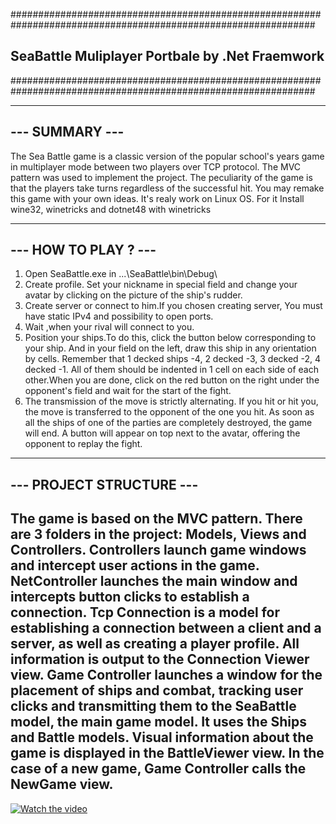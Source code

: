 ###############################################################################################################
##                                SeaBattle Muliplayer Portbale by .Net Fraemwork                            ##          
###############################################################################################################

---------------------------------------------------------------------------------------------------------------
---                                                   SUMMARY                                          ---
---------------------------------------------------------------------------------------------------------------

The Sea Battle game is a classic version of the popular school's years game in multiplayer mode between 
two players over TCP protocol. The MVC pattern was used to implement the project. The peculiarity of the game 
is that the players take turns regardless of the successful hit. You may remake this game with your own ideas.
It's realy work on Linux OS.
For it Install wine32, winetricks and dotnet48 with winetricks

---------------------------------------------------------------------------------------------------------------
---                                                HOW TO PLAY ?                                            ---
---------------------------------------------------------------------------------------------------------------

1. Open SeaBattle.exe in ...\SeaBattle\bin\Debug\
2. Create profile. Set your nickname in special field and change your avatar by clicking on the picture of the 
ship's rudder.
3. Create server or connect to him.If you chosen creating server, You must have static IPv4 and possibility to 
open ports.
4. Wait ,when your rival will connect to you.
5. Position your ships.To do this, click the button below corresponding to your ship. And in your field on the 
left, draw this ship in any orientation by cells. Remember that 1 decked ships -4, 2 decked -3, 3 decked -2, 4 
decked -1. All of them should be indented in 1 cell on each side of each other.When you are done, click on the
 red button on the right under the opponent's field and wait for the start of the fight.
6. The transmission of the move is strictly alternating. If you hit or hit you, the move is transferred to the 
opponent of the one you hit. As soon as all the ships of one of the parties are completely destroyed, the game 
will end. A button will appear on top next to the avatar, offering the opponent to replay the fight.

---------------------------------------------------------------------------------------------------------------
---                                               PROJECT STRUCTURE                                         ---
---------------------------------------------------------------------------------------------------------------

The game is based on the MVC pattern. There are 3 folders in the project: Models, Views and Controllers. 
Controllers launch game windows and intercept user actions in the game. NetController launches the main window 
and intercepts button clicks to establish a connection. Tcp Connection is a model for establishing a connection 
between a client and a server, as well as creating a player profile. All information is output to the Connection 
Viewer view. Game Controller launches a window for the placement of ships and combat, tracking user clicks and 
transmitting them to the SeaBattle model, the main game model. It uses the Ships and Battle models. Visual 
information about the game is displayed in the BattleViewer view. In the case of a new game, Game Controller
 calls the NewGame view.
----------------------------------------------------------------------------------------------------------------
[![Watch the video](https://a.fsdn.com/con/app/proj/seabattledotnet/screenshots/battle.png/max/max/1)](http://www.youtube.com/watch?v=-IvYkM3O6PU&t=16s)